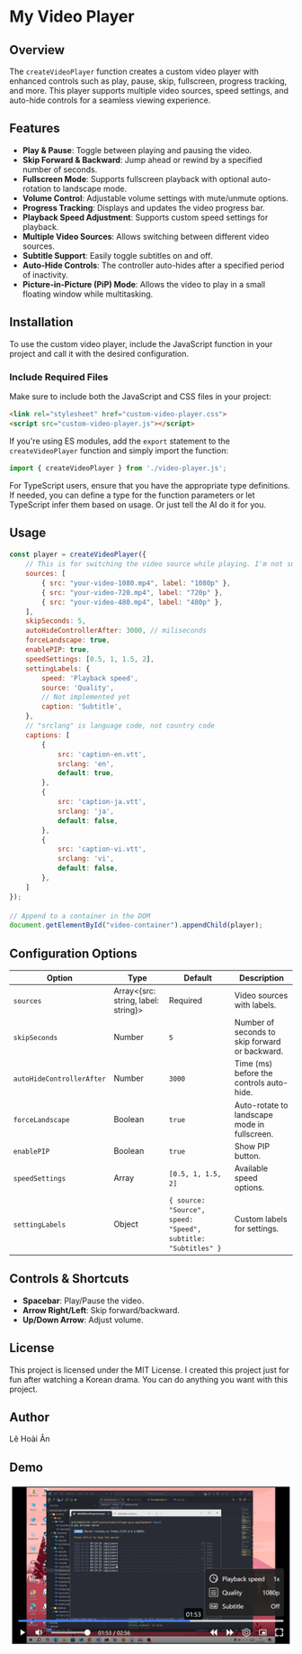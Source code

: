 # My Video Player

## Overview

The `createVideoPlayer` function creates a custom video player with enhanced controls such as play, pause, skip, fullscreen, progress tracking, and more. This player supports multiple video sources, speed settings, and auto-hide controls for a seamless viewing experience.

## Features

- **Play & Pause**: Toggle between playing and pausing the video.
- **Skip Forward & Backward**: Jump ahead or rewind by a specified number of seconds.
- **Fullscreen Mode**: Supports fullscreen playback with optional auto-rotation to landscape mode.
- **Volume Control**: Adjustable volume settings with mute/unmute options.
- **Progress Tracking**: Displays and updates the video progress bar.
- **Playback Speed Adjustment**: Supports custom speed settings for playback.
- **Multiple Video Sources**: Allows switching between different video sources.
- **Subtitle Support**: Easily toggle subtitles on and off.
- **Auto-Hide Controls**: The controller auto-hides after a specified period of inactivity.
- **Picture-in-Picture (PiP) Mode**: Allows the video to play in a small floating window while multitasking.

## Installation

To use the custom video player, include the JavaScript function in your project and call it with the desired configuration.

### Include Required Files

Make sure to include both the JavaScript and CSS files in your project:

```html
<link rel="stylesheet" href="custom-video-player.css">
<script src="custom-video-player.js"></script>
```

If you're using ES modules, add the `export` statement to the `createVideoPlayer` function and simply import the function:

```js
import { createVideoPlayer } from './video-player.js';
```

For TypeScript users, ensure that you have the appropriate type definitions. If needed, you can define a type for the function parameters or let TypeScript infer them based on usage. Or just tell the AI do it for you.

## Usage

```js
const player = createVideoPlayer({
    // This is for switching the video source while playing. I'm not sure if it will cause errors under a slow internet connection.
    sources: [
        { src: "your-video-1080.mp4", label: "1080p" },
        { src: "your-video-720.mp4", label: "720p" },
        { src: "your-video-480.mp4", label: "480p" },
    ],
    skipSeconds: 5,
    autoHideControllerAfter: 3000, // miliseconds
    forceLandscape: true,
    enablePIP: true,
    speedSettings: [0.5, 1, 1.5, 2],
    settingLabels: {
        speed: 'Playback speed',
        source: 'Quality',
        // Not implemented yet
        caption: 'Subtitle',
    },
    // "srclang" is language code, not country code
    captions: [
        {
            src: 'caption-en.vtt',
            srclang: 'en',
            default: true,
        },
        {
            src: 'caption-ja.vtt',
            srclang: 'ja',
            default: false,
        },
        {
            src: 'caption-vi.vtt',
            srclang: 'vi',
            default: false,
        },
    ]
});

// Append to a container in the DOM
document.getElementById("video-container").appendChild(player);
```

## Configuration Options

| Option | Type | Default | Description |
|--------|------|---------|-------------|
| `sources` | Array<{src: string, label: string}> | Required | Video sources with labels. |
| `skipSeconds` | Number | `5` | Number of seconds to skip forward or backward. |
| `autoHideControllerAfter` | Number | `3000` | Time (ms) before the controls auto-hide. |
| `forceLandscape` | Boolean | `true` | Auto-rotate to landscape mode in fullscreen. |
| `enablePIP` | Boolean | `true` | Show PIP button. |
| `speedSettings` | Array<Number> | `[0.5, 1, 1.5, 2]` | Available speed options. |
| `settingLabels` | Object | `{ source: "Source", speed: "Speed", subtitle: "Subtitles" }` | Custom labels for settings. |

## Controls & Shortcuts

- **Spacebar**: Play/Pause the video.
- **Arrow Right/Left**: Skip forward/backward.
- **Up/Down Arrow**: Adjust volume.

## License

This project is licensed under the MIT License.
I created this project just for fun after watching a Korean drama. You can do anything you want with this project.

## Author

Lê Hoài Ân

## Demo

![video player demo](./video-player-demo.jpg)